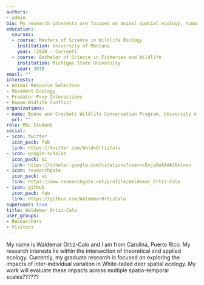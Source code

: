 ```yaml
---
authors:
- admin
bio: My research interests are focused on animal spatial ecology, human-widlife interactions, and applied research that informs wildlife conservation.
education:
  courses:
  - course: Masters of Science in Wildlife Biology
    institution: University of Montana
    year: (2020 - Current)
  - course: Bachelor of Science in Fisheries and Wildlife
    institution: Michigan State University
    year: 2018
email: ""
interests:
- Animal Resource Selection
- Movement Ecology 
- Predator-Prey Interactions
- Human-Widlife Conflict
organizations:
- name: Boone and Crockett Wildlife Conservation Program, University of Montana
  url: ""
role: MSc Student
social:
- icon: twitter
  icon_pack: fab
  link: https://twitter.com/WaldoOrtizCalo
- icon: google-scholar
  icon_pack: ai
  link: https://scholar.google.com/citations?user=cEnjzGwAAAAJ&hl=en
- icon: researchgate
  icon_pack: ai
  link: https://www.researchgate.net/profile/Waldemar_Ortiz-Calo
- icon: github
  icon_pack: fab
  link: https://github.com/WaldemarOrtizCalo
superuser: true
title: Waldemar Ortiz-Calo
user_groups:
- Researchers
- Visitors
---
```


My name is Waldemar Ortiz-Calo and I am from Carolina, Puerto Rico. My research interests lie within the intersection of theoretical and applied ecology. Currently, my graduate research is focused on exploring the impacts of inter-individual variation in White-tailed deer spatial ecology. My work will evaluate these impacts across multiple spatio-temporal scales??????